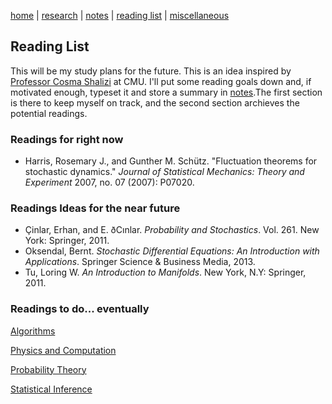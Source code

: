 [home](./index.html)  |  [research](./research.html)  |  [notes](./notes.html)  |  [reading list](./reading_list.html)  |  [miscellaneous](./miscellaneous.html)

## Reading List

This will be my study plans for the future. This is an idea inspired by [Professor Cosma Shalizi](http://bactra.org/notebooks/) at CMU. I'll put some reading goals down and, if motivated enough, typeset it and store a summary in [notes](./notes.html).The first section is there to keep myself on track, and the second section archieves the potential readings.

### Readings for right now

- Harris, Rosemary J., and Gunther M. Schütz. "Fluctuation theorems for stochastic dynamics." _Journal of Statistical Mechanics: Theory and Experiment_ 2007, no. 07 (2007): P07020.

### Readings Ideas for the near future

- Çinlar, Erhan, and E. ðCınlar. _Probability and Stochastics_. Vol. 261. New York: Springer, 2011.
- Oksendal, Bernt. _Stochastic Differential Equations: An Introduction with Applications_. Springer Science & Business Media, 2013.
- Tu, Loring W. _An Introduction to Manifolds_. New York, N.Y: Springer, 2011. 
### Readings to do... eventually

[Algorithms](./reading_list/algorithms.html)

[Physics and Computation](./reading_list/physics_and_computation.html)

[Probability Theory](./reading_list/probability_theory.html)

[Statistical Inference](./reading_list/statistical_inference.html)
